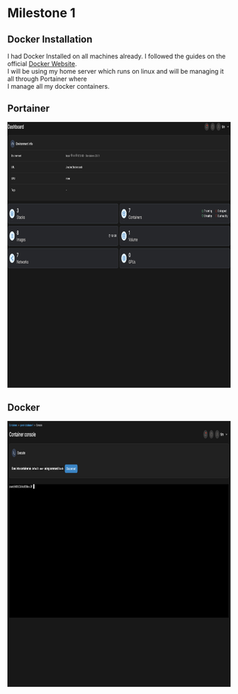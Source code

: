 # Milestone 1

## Docker Installation 
I had Docker Installed on all machines already. I followed the guides on the official [Docker Website](https://docs.docker.com/engine/install/ubuntu/).\
I will be using my home server which runs on linux and will be managing it all through Portainer where\
I manage all my docker containers.

## Portainer 

<img src="./public/Portainer.png" alt="Portainer Dashboard"  height="600" title="Portainer">

## Docker 

<img src="./public/ContainerConsole.png" alt="Container Console"  height="600" title="Console">